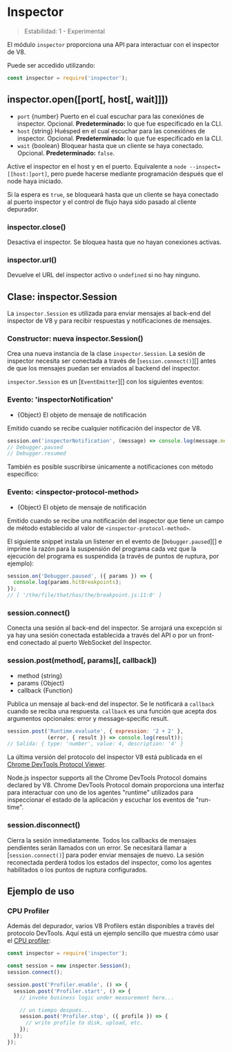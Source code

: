 # Inspector

<!--introduced_in=v8.0.0-->

> Estabilidad: 1 - Experimental

El módulo `inspector` proporciona una API para interactuar con el inspector de V8.

Puede ser accedido utilizando:

```js
const inspector = require('inspector');
```

## inspector.open([port[, host[, wait]]])

* `port` {number} Puerto en el cual escuchar para las conexiónes de inspector. Opcional. **Predeterminado:** lo que fue especificado en la CLI.
* `host` {string} Huésped en el cual escuchar para las conexiónes de inspector. Opcional. **Predeterminado:** lo que fue especificado en la CLI.
* `wait` {boolean} Bloquear hasta que un cliente se haya conectado. Opcional. **Predeterminado:** `false`.

Active el inspector en el host y en el puerto. Equivalente a `node
--inspect=[[host:]port]`, pero puede hacerse mediante programación después que el node haya iniciado.

Si la espera es `true`, se bloqueará hasta que un cliente se haya conectado al puerto inspector y el control de flujo haya sido pasado al cliente depurador.

### inspector.close()

Desactiva el inspector. Se bloquea hasta que no hayan conexiones activas.

### inspector.url()

Devuelve el URL del inspector activo o `undefined` si no hay ninguno.

## Clase: inspector.Session

La `inspector.Session` es utilizada para enviar mensajes al back-end del inspector de V8 y para recibir respuestas y notificaciones de mensajes.

### Constructor: nueva inspector.Session()

<!-- YAML
added: v8.0.0
-->

Crea una nueva instancia de la clase `inspector.Session`. La sesión de inspector necesita ser conectada a través de [`session.connect()`][] antes de que los mensajes puedan ser enviados al backend del inspector.

`inspector.Session` es un [`EventEmitter`][] con los siguientes eventos:

### Evento: 'inspectorNotification'

<!-- YAML
added: v8.0.0
-->

* {Object} El objeto de mensaje de notificación

Emitido cuando se recibe cualquier notificación del inspector de V8.

```js
session.on('inspectorNotification', (message) => console.log(message.method));
// Debugger.paused
// Debugger.resumed
```

También es posible suscribirse únicamente a notificaciones con método específico:

### Evento: &lt;inspector-protocol-method&gt;

<!-- YAML
added: v8.0.0
-->

* {Object} El objeto de mensaje de notificación

Emitido cuando se recibe una notificación del inspector que tiene un campo de método establecido al valor de `<inspector-protocol-method>`.

El siguiente snippet instala un listener en el evento de [`Debugger.paused`][] e imprime la razón para la suspensión del programa cada vez que la ejecución del programa es suspendida (a través de puntos de ruptura, por ejemplo):

```js
session.on('Debugger.paused', ({ params }) => {
  console.log(params.hitBreakpoints);
});
// [ '/the/file/that/has/the/breakpoint.js:11:0' ]
```

### session.connect()

<!-- YAML
added: v8.0.0
-->

Conecta una sesión al back-end del inspector. Se arrojará una excepción si ya hay una sesión conectada establecida a través del API o por un front-end conectado al puerto WebSocket del Inspector.

### session.post(method\[, params\]\[, callback\])

<!-- YAML
added: v8.0.0
-->

* method {string}
* params {Object}
* callback {Function}

Publica un mensaje al back-end del inspector. Se le notificará a `callback` cuando se reciba una respuesta. `callback` es una función que acepta dos argumentos opcionales: error y message-specific result.

```js
session.post('Runtime.evaluate', { expression: '2 + 2' },
             (error, { result }) => console.log(result));
// Salida: { type: 'number', value: 4, description: '4' }
```

La última versión del protocolo del inspector V8 está publicada en el [Chrome DevTools Protocol Viewer](https://chromedevtools.github.io/devtools-protocol/v8/).

Node.js inspector supports all the Chrome DevTools Protocol domains declared by V8. Chrome DevTools Protocol domain proporciona una interfaz para interactuar con uno de los agentes "runtime" utilizados para inspeccionar el estado de la aplicación y escuchar los eventos de "run-time".

### session.disconnect()

<!-- YAML
added: v8.0.0
-->

Cierra la sesión inmediatamente. Todos los callbacks de mensajes pendientes serán llamados con un error. Se necesitará llamar a [`session.connect()`] para poder enviar mensajes de nuevo. La sesión reconectada perderá todos los estados del inspector, como los agentes habilitados o los puntos de ruptura configurados.

## Ejemplo de uso

### CPU Profiler

Además del depurador, varios V8 Profilers están disponibles a través del protocolo DevTools. Aquí está un ejemplo sencillo que muestra cómo usar el [CPU profiler](https://chromedevtools.github.io/devtools-protocol/v8/Profiler):

```js
const inspector = require('inspector');

const session = new inspector.Session();
session.connect();

session.post('Profiler.enable', () => {
  session.post('Profiler.start', () => {
    // invoke business logic under measurement here...

    // un tiempo después...
    session.post('Profiler.stop', ({ profile }) => {
      // write profile to disk, upload, etc.
    });
  });
});
```